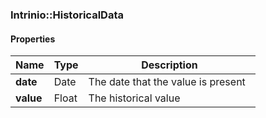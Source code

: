 

[//]: # (CLASS:Intrinio::HistoricalData)

[//]: # (KIND:object)

### Intrinio::HistoricalData

#### Properties

[//]: # (START_DEFINITION)

Name | Type | Description
------------ | ------------- | -------------
**date** | Date | The date that the value is present &nbsp;
**value** | Float | The historical value &nbsp;

[//]: # (END_DEFINITION)



